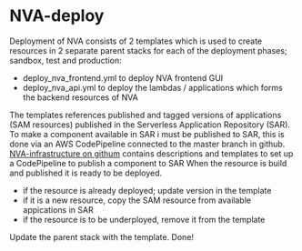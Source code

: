 # NVA-deploy
Deployment of NVA consists of 2 templates which is used to create resources in 2 separate parent stacks for each of the deployment phases; sandbox, test and production:
 * deploy_nva_frontend.yml to deploy NVA frontend GUI
 * deploy_nva_api.yml to deploy the lambdas / applications which forms the backend resources of NVA
 
 The templates references published and tagged versions of applications (SAM resources) published in the Serverless Application Repository (SAR).
 To make a component available in SAR i must be published to SAR, this is done via an AWS CodePipeline connected to the master branch in github. [NVA-infrastructure on githum](https://github.com/BIBSYSDEV/NVA-infrastructure) contains descriptions and templates to set up a CodePipeline to publish a component to SAR
 When the resource is build and published it is ready to be deployed.
 
  * if the resource is already deployed; update version in the template
  * if it is a new resource, copy the SAM resource from available appications in SAR
  * if the resource is to be underployed, remove it from the template
  
  Update the parent stack with the template. Done!
  